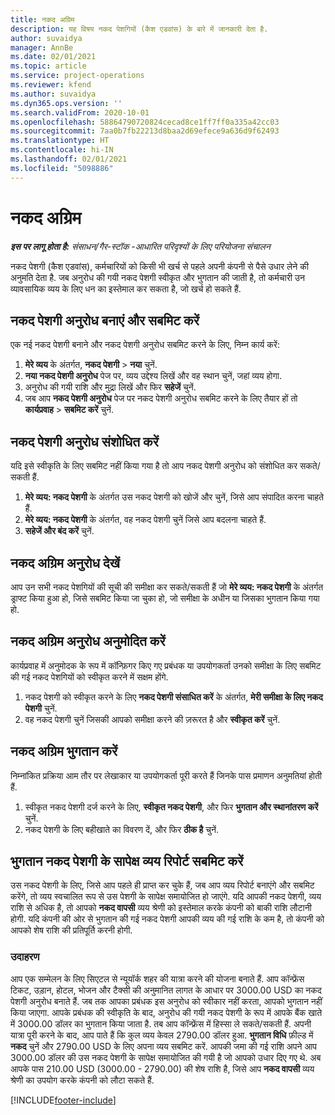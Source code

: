 ```yaml
---
title: नकद अग्रिम
description: यह विषय नकद पेशगियों (कैश एडवांस) के बारे में जानकारी देता है.
author: suvaidya
manager: AnnBe
ms.date: 02/01/2021
ms.topic: article
ms.service: project-operations
ms.reviewer: kfend
ms.author: suvaidya
ms.dyn365.ops.version: ''
ms.search.validFrom: 2020-10-01
ms.openlocfilehash: 58864790720824cecad8ce1ff7ff0a335a42cc03
ms.sourcegitcommit: 7aa0b7fb22213d8baa2d69efece9a636d9f62493
ms.translationtype: HT
ms.contentlocale: hi-IN
ms.lasthandoff: 02/01/2021
ms.locfileid: "5098886"
---
```

# <a name="cash-advance"></a>नकद अग्रिम

_**इस पर लागू होता है:** संसाधन/गैर-स्टॉक -आधारित परिदृश्यों के लिए परियोजना संचालन_

नकद पेशगी (कैश एडवांस), कर्मचारियों को किसी भी खर्च से पहले अपनी कंपनी से पैसे उधार लेने की अनुमति देता है. जब अनुरोध की गयी नकद पेशगी स्वीकृत और भुगतान की जाती है, तो कर्मचारी उन व्यावसायिक व्यय के लिए धन का इस्तेमाल कर सकता है, जो खर्च हो सकते हैं. 

## <a name="create-and-submit-a-cash-advance-request"></a>नकद पेशगी अनुरोध बनाएं और सबमिट करें
एक नई नकद पेशगी बनाने और नकद पेशगी अनुरोध सबमिट करने के लिए, निम्न कार्य करें: 

1. **मेरे व्यय** के अंतर्गत, **नकद पेशगी** > **नया** चुनें. 
2. **नया नकद पेशगी अनुरोध** पेज पर, व्यय उद्देश्य लिखें और वह स्थान चुनें, जहां व्यय होगा.
3. अनुरोध की गयी राशि और मुद्रा लिखें और फिर **सहेजें** चुनें. 
4. जब आप **नकद पेशगी अनुरोध** पेज पर नकद पेशगी अनुरोध सबमिट करने के लिए तैयार हों तो **कार्यप्रवाह** > **सबमिट करें** चुनें.

## <a name="modify-a-cash-advance-request"></a>नकद पेशगी अनुरोध संशोधित करें

यदि इसे स्वीकृति के लिए सबमिट नहीं किया गया है तो आप नकद पेशगी अनुरोध को संशोधित कर सकते/सकती हैं.

1. **मेरे व्यय: नकद पेशगी** के अंतर्गत उस नकद पेशगी को खोजें और चुनें, जिसे आप संपादित करना चाहते हैं.
2. **मेरे व्यय: नकद पेशगी** के अंतर्गत, वह नकद पेशगी चुनें जिसे आप बदलना चाहते हैं. 
3. **सहेजें और बंद करें** चुनें.


## <a name="view-cash-advance-requests"></a>नकद अग्रिम अनुरोध देखें
आप उन सभी नकद पेशगियों की सूची की समीक्षा कर सकते/सकती हैं जो **मेरे व्यय: नकद पेशगी** के अंतर्गत ड्राफ्ट किया हुआ हो, जिसे सबमिट किया जा चुका हो, जो समीक्षा के अधीन या जिसका भुगतान किया गया हो. 

## <a name="approve-cash-advance-requests"></a>नकद अग्रिम अनुरोध अनुमोदित करें

कार्यप्रवाह में अनुमोदक के रूप में कॉन्फ़िगर किए गए प्रबंधक या उपयोगकर्ता उनको समीक्षा के लिए सबमिट की गई नकद पेशगियों को स्वीकृत करने में सक्षम होंगे. 

1. नकद पेशगी को स्वीकृत करने के लिए **नकद पेशगी संसाधित करें** के अंतर्गत, **मेरी समीक्षा के लिए नकद पेशगी** चुनें.
2. वह नकद पेशगी चुनें जिसकी आपको समीक्षा करने की ज़रूरत है और **स्वीकृत करें** चुनें.  

## <a name="pay-cash-advances"></a>नकद अग्रिम भुगतान करें 
निम्नांकित प्रक्रिया आम तौर पर लेखाकार या उपयोगकर्ता पूरी करते हैं जिनके पास प्रमाणन अनुमतियां होती हैं.

1. स्वीकृत नकद पेशगी दर्ज करने के लिए, **स्वीकृत नकद पेशगी**, और फिर **भुगतान और स्थानांतरण करें** चुनें.  
2. नकद पेशगी के लिए बहीखाते का विवरण दें, और फिर **ठीक है** चुनें. 

## <a name="submit-an-expense-report-against-a-paid-cash-advance"></a>भुगतान नकद पेशगी के सापेक्ष व्यय रिपोर्ट सबमिट करें 

उस नकद पेशगी के लिए, जिसे आप पहले ही प्राप्त कर चुके हैं, जब आप व्यय रिपोर्ट बनाएंगे और सबमिट करेंगे, तो व्यय स्वचालित रूप से उस पेशगी के सापेक्ष समायोजित हो जाएंगे. यदि आपकी नकद पेशगी, व्यय राशि से अधिक है, तो आपको **नकद वापसी** व्यय श्रेणी को इस्तेमाल करके कंपनी को बाकी राशि लौटानी होगी. यदि कंपनी की ओर से भुगतान की गई नकद पेशगी आपकी व्यय की गई राशि के कम है, तो कंपनी को आपको शेष राशि की प्रतिपूर्ति करनी होगी. 

### <a name="example"></a>उदाहरण
आप एक सम्मेलन के लिए सिएटल से न्यूयॉर्क शहर की यात्रा करने की योजना बनाते हैं. आप कॉन्फ्रेंस टिकट, उड़ान, होटल, भोजन और टैक्सी की अनुमानित लागत के आधार पर 3000.00 USD का नकद पेशगी अनुरोध बनाते हैं. जब तक आपका प्रबंधक इस अनुरोध को स्वीकार नहीं करता, आपको भुगतान नहीं किया जाएगा. आपके प्रबंधक की स्वीकृति के बाद, अनुरोध की गयी नकद पेशगी के रूप में आपके बैंक खाते में 3000.00 डॉलर का भुगतान किया जाता है. तब आप कॉन्फ्रेंस में हिस्सा ले सकते/सकती हैं. अपनी यात्रा पूरी करने के बाद, आप पाते हैं कि कुल व्यय केवल 2790.00 डॉलर हुआ. **भुगतान विधि** फ़ील्ड में **नकद** चुनें और 2790.00 USD के लिए अपना व्यय सबमिट करें. आपकी जमा की गई राशि अपने आप 3000.00 डॉलर की उस नकद पेशगी के सापेक्ष समायोजित की गयी है जो आपको उधार दिए गए थे. अब आपके पास 210.00 USD (3000.00 - 2790.00) की शेष राशि है, जिसे आप **नकद वापसी** व्यय श्रेणी का उपयोग करके कंपनी को लौटा सकते हैं.



[!INCLUDE[footer-include](../includes/footer-banner.md)]